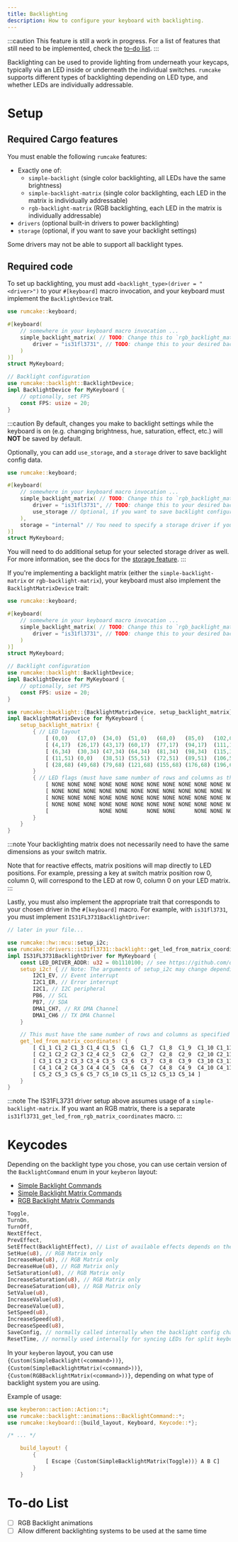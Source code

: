```yaml
---
title: Backlighting
description: How to configure your keyboard with backlighting.
---
```


:::caution
This feature is still a work in progress. For a list of features that still need
to be implemented, check the [to-do list](#to-do-list).
:::

Backlighting can be used to provide lighting from underneath your keycaps, typically via an LED
inside or underneath the individual switches. `rumcake` supports different types of backlighting
depending on LED type, and whether LEDs are individually addressable.

# Setup

## Required Cargo features

You must enable the following `rumcake` features:

- Exactly one of:
  - `simple-backlight` (single color backlighting, all LEDs have the same brightness)
  - `simple-backlight-matrix` (single color backlighting, each LED in the matrix is individually addressable)
  - `rgb-backlight-matrix` (RGB backlighting, each LED in the matrix is individually addressable)
- `drivers` (optional built-in drivers to power backlighting)
- `storage` (optional, if you want to save your backlight settings)

Some drivers may not be able to support all backlight types.

## Required code

To set up backlighting, you must add `<backlight_type>(driver = "<driver>")` to your `#[keyboard]` macro invocation,
and your keyboard must implement the `BacklightDevice` trait.

```rust ins={5-7,11-16}
use rumcake::keyboard;

#[keyboard(
    // somewhere in your keyboard macro invocation ...
    simple_backlight_matrix( // TODO: Change this to `rgb_backlight_matrix` or `simple_backlight` if that's what you want.
        driver = "is31fl3731", // TODO: change this to your desired backlight driver, and implement the appropriate trait (info below)
    )
)]
struct MyKeyboard;

// Backlight configuration
use rumcake::backlight::BacklightDevice;
impl BacklightDevice for MyKeyboard {
    // optionally, set FPS
    const FPS: usize = 20;
}
```

:::caution
By default, changes you make to backlight settings while the keyboard is on (e.g. changing brightness,
hue, saturation, effect, etc.) will **NOT** be saved by default.

Optionally, you can add `use_storage`, and a `storage` driver to save backlight config data.

```rust ins={7,9}
use rumcake::keyboard;

#[keyboard(
    // somewhere in your keyboard macro invocation ...
    simple_backlight_matrix( // TODO: Change this to `rgb_backlight_matrix` or `simple_backlight` if that's what you want.
        driver = "is31fl3731", // TODO: change this to your desired backlight driver, and implement the appropriate trait (info below)
        use_storage // Optional, if you want to save backlight configuration
    ),
    storage = "internal" // You need to specify a storage driver if you enabled `use_storage`. See feature-storage.md for more information.
)]
struct MyKeyboard;
```

You will need to do additional setup for your selected storage driver as well.
For more information, see the docs for the [storage feature](../feature-storage/).
:::

If you're implementing a backlight matrix (either the `simple-backlight-matrix` or `rgb-backlight-matrix`), your keyboard must also implement the `BacklightMatrixDevice` trait:

```rust ins={18-37}
use rumcake::keyboard;

#[keyboard(
    // somewhere in your keyboard macro invocation ...
    simple_backlight_matrix( // TODO: Change this to `rgb_backlight_matrix` or `simple_backlight` if that's what you want.
        driver = "is31fl3731", // TODO: change this to your desired backlight driver, and implement the appropriate trait (info below)
    )
)]
struct MyKeyboard;

// Backlight configuration
use rumcake::backlight::BacklightDevice;
impl BacklightDevice for MyKeyboard {
    // optionally, set FPS
    const FPS: usize = 20;
}

use rumcake::backlight::{BacklightMatrixDevice, setup_backlight_matrix};
impl BacklightMatrixDevice for MyKeyboard {
    setup_backlight_matrix! {
        { // LED layout
            [ (0,0)   (17,0)  (34,0)  (51,0)   (68,0)   (85,0)   (102,0)  (119,0)  (136,0)  (153,0)  (170,0)  (187,0)  (204,0)  (221,0)  (238,0)  (255,0) ]
            [ (4,17)  (26,17) (43,17) (60,17)  (77,17)  (94,17)  (111,17) (128,17) (145,17) (162,17) (178,17) (196,17) (213,17) (234,17) (255,17) ]
            [ (6,34)  (30,34) (47,34) (64,34)  (81,34)  (98,34)  (115,34) (132,34) (149,34) (166,34) (183,34) (200,34) (227,34) (227,34) (255,34) ]
            [ (11,51) (0,0)   (38,51) (55,51)  (72,51)  (89,51)  (106,51) (123,51) (140,51) (157,51) (174,51) (191,51) (208,51) (231,51) (255,51) ]
            [ (28,68) (49,68) (79,68) (121,68) (155,68) (176,68) (196,68) (213,68) (230,68) ]
        }
        { // LED flags (must have same number of rows and columns as the layout above)
            [ NONE NONE NONE NONE NONE NONE NONE NONE NONE NONE NONE NONE NONE NONE NONE NONE ]
            [ NONE NONE NONE NONE NONE NONE NONE NONE NONE NONE NONE NONE NONE NONE NONE      ]
            [ NONE NONE NONE NONE NONE NONE NONE NONE NONE NONE NONE NONE NONE NONE NONE      ]
            [ NONE NONE NONE NONE NONE NONE NONE NONE NONE NONE NONE NONE NONE NONE NONE      ]
            [                NONE NONE      NONE NONE      NONE NONE NONE NONE NONE           ]
        }
    }
}
```

:::note
Your backlighting matrix does not necessarily need to have the same dimensions as your switch matrix.

Note that for reactive effects, matrix positions will map directly to LED positions. For example, pressing
a key at switch matrix position row 0, column 0, will correspond to the LED at row 0, column 0 on your LED matrix.
:::

Lastly, you must also implement the appropriate trait that corresponds to your chosen driver in the `#[keyboard]` macro. For example, with `is31fl3731`, you must implement `IS31FL3731BacklightDriver`:

```rust ins={3-25}
// later in your file...

use rumcake::hw::mcu::setup_i2c;
use rumcake::drivers::is31fl3731::backlight::get_led_from_matrix_coordinates;
impl IS31FL3731BacklightDriver for MyKeyboard {
    const LED_DRIVER_ADDR: u32 = 0b1110100; // see https://github.com/qmk/qmk_firmware/blob/d9fa80c0b0044bb951694aead215d72e4a51807c/docs/feature_rgb_matrix.md#is31fl3731-idis31fl3731
    setup_i2c! { // Note: The arguments of setup_i2c may change depending on platform. This assumes STM32.
        I2C1_EV, // Event interrupt
        I2C1_ER, // Error interrupt
        I2C1, // I2C peripheral
        PB6, // SCL
        PB7, // SDA
        DMA1_CH7, // RX DMA Channel
        DMA1_CH6 // TX DMA Channel
    }

    // This must have the same number of rows and columns as specified in your `BacklightMatrixDevice` implementation.
    get_led_from_matrix_coordinates! {
        [ C1_1 C1_2 C1_3 C1_4 C1_5  C1_6  C1_7  C1_8  C1_9  C1_10 C1_11 C1_12 C1_13 C1_14 C1_15 C2_15 ]
        [ C2_1 C2_2 C2_3 C2_4 C2_5  C2_6  C2_7  C2_8  C2_9  C2_10 C2_11 C2_12 C2_13 C2_14 C3_15 ]
        [ C3_1 C3_2 C3_3 C3_4 C3_5  C3_6  C3_7  C3_8  C3_9  C3_10 C3_11 C3_12 C3_13 C3_14 C4_15 ]
        [ C4_1 C4_2 C4_3 C4_4 C4_5  C4_6  C4_7  C4_8  C4_9  C4_10 C4_11 C4_12 C4_13 C4_14 C5_15 ]
        [ C5_2 C5_3 C5_6 C5_7 C5_10 C5_11 C5_12 C5_13 C5_14 ]
    }
}
```

:::note
The IS31FL3731 driver setup above assumes usage of a `simple-backlight-matrix`. If you want
an RGB matrix, there is a separate `is31fl3731_get_led_from_rgb_matrix_coordinates` macro.
:::

# Keycodes

Depending on the backlight type you chose, you can use certain version of the `BacklightCommand`
enum in your `keyberon` layout:

- [Simple Backlight Commands](/rumcake/api/nrf52840/rumcake/backlight/simple_backlight/animations/enum.BacklightCommand.html)
- [Simple Backlight Matrix Commands](/rumcake/api/nrf52840/rumcake/backlight/simple_backlight_matrix/animations/enum.BacklightCommand.html)
- [RGB Backlight Matrix Commands](/rumcake/api/nrf52840/rumcake/backlight/rgb_backlight_matrix/animations/enum.BacklightCommand.html)

```rust
Toggle,
TurnOn,
TurnOff,
NextEffect,
PrevEffect,
SetEffect(BacklightEffect), // List of available effects depends on the chosen backlight mode
SetHue(u8), // RGB Matrix only
IncreaseHue(u8), // RGB Matrix only
DecreaseHue(u8), // RGB Matrix only
SetSaturation(u8), // RGB Matrix only
IncreaseSaturation(u8), // RGB Matrix only
DecreaseSaturation(u8), // RGB Matrix only
SetValue(u8),
IncreaseValue(u8),
DecreaseValue(u8),
SetSpeed(u8),
IncreaseSpeed(u8),
DecreaseSpeed(u8),
SaveConfig, // normally called internally when the backlight config changes, only available if `storage` is enabled
ResetTime, // normally used internally for syncing LEDs for split keyboards
```

In your `keyberon` layout, you can use `{Custom(SimpleBacklight(<command>))}`,
`{Custom(SimpleBacklightMatrix(<command>))}`, `{Custom(RGBBacklightMatrix(<command>))}`,
depending on what type of backlight system you are using.

Example of usage:

```rust
use keyberon::action::Action::*;
use rumcake::backlight::animations::BacklightCommand::*;
use rumcake::keyboard::{build_layout, Keyboard, Keycode::*};

/* ... */

    build_layout! {
        {
            [ Escape {Custom(SimpleBacklightMatrix(Toggle))} A B C]
        }
    }
```

# To-do List

- [ ] RGB Backlight animations
- [ ] Allow different backlighting systems to be used at the same time
